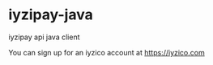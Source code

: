 # iyzipay-java
iyzipay api java client

You can sign up for an iyzico account at https://iyzico.com
